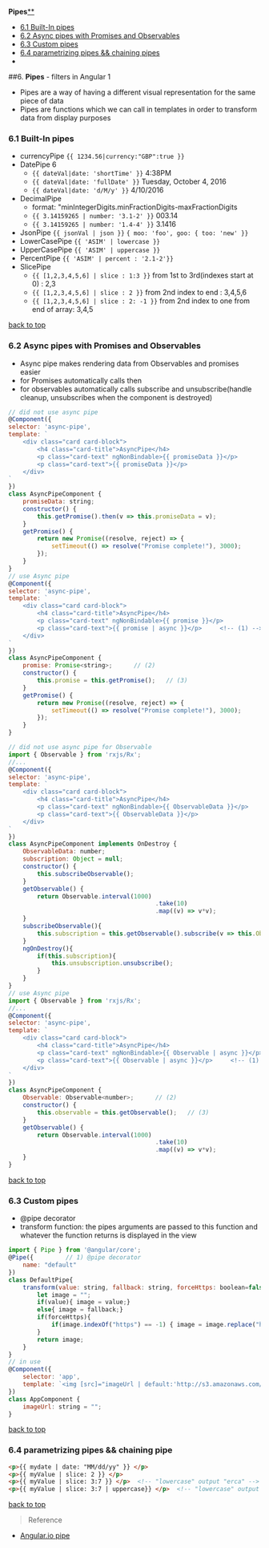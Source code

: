 **Pipes**[**](#top)

- [6.1 Built-In pipes](#Built-In-pipes)
- [6.2 Async pipes with Promises and Observables](#Async-pipes-with-Promises-and-Observables)
- [6.3 Custom pipes](#Custom-pipes)
- [6.4 parametrizing pipes && chaining pipes](#parametrizing-pipes)
- [](#)

##6. **Pipes** - filters in Angular 1

- Pipes are a way of having a different visual representation for the same piece of data
- Pipes are functions which we can call in templates in order to transform data from display purposes

<h3 id="Built-In-pipes">6.1 Built-In pipes</h3>

- currencyPipe `{{ 1234.56|currency:"GBP":true }}`
- DatePipe 6
	-  `{{ dateVal|date: 'shortTime' }}`  4:38PM
	-  `{{ dateVal|date: 'fullDate' }}`   Tuesday, October 4, 2016
	-  `{{ dateVal|date: 'd/M/y' }}`      4/10/2016
- DecimalPipe  
	- format:   "minIntegerDigits.minFractionDigits-maxFractionDigits
	- `{{ 3.14159265 | number: '3.1-2' }}`  003.14
	- `{{ 3.14159265 | number: '1.4-4' }}`  3.1416
- JsonPipe   `{{ jsonVal | json }}`   `{ moo: 'foo', goo: { too: 'new' }}`
- LowerCasePipe    `{{ 'ASIM' | lowercase }}`
- UpperCasePipe    `{{ 'ASIM' | uppercase }}`
- PercentPipe    `{{ 'ASIM' | percent : '2.1-2'}}`
- SlicePipe
	- `{{ [1,2,3,4,5,6] | slice : 1:3 }}`    from 1st to 3rd(indexes start at 0)    : 2,3
	- `{{ [1,2,3,4,5,6] | slice : 2 }}`      from 2nd index to end                  : 3,4,5,6
	- `{{ [1,2,3,4,5,6] | slice : 2: -1 }}`  from 2nd index to one from end of array: 3,4,5

[back to top](#top)

<h3 id="Async-pipes-with-Promises-and-Observables">6.2 Async pipes with Promises and Observables</h3>

- Async pipe makes rendering data from Observables and promises easier
- for Promises automatically calls then
- for observables automatically calls subscribe and unsubscribe(handle cleanup, unsubscribes when the component is destroyed)

```javascript
// did not use async pipe
@Component({
selector: 'async-pipe',
template: `
	<div class="card card-block">
		<h4 class="card-title">AsyncPipe</h4>
		<p class="card-text" ngNonBindable>{{ promiseData }}</p>
		<p class="card-text">{{ promiseData }}</p>
	</div>
`
})
class AsyncPipeComponent {
	promiseData: string;
	constructor() {
		this.getPromise().then(v => this.promiseData = v);
	}
	getPromise() {
		return new Promise((resolve, reject) => {
			setTimeout(() => resolve("Promise complete!"), 3000);
		});
	}
}
// use Async pipe
@Component({
selector: 'async-pipe',
template: `
	<div class="card card-block">
		<h4 class="card-title">AsyncPipe</h4>
		<p class="card-text" ngNonBindable>{{ promise }}</p>
		<p class="card-text">{{ promise | async }}</p>     <!-- (1) -->
	</div>
`
})
class AsyncPipeComponent {
	promise: Promise<string>;      // (2)
	constructor() {
		this.promise = this.getPromise();   // (3)
	}
	getPromise() {
		return new Promise((resolve, reject) => {
			setTimeout(() => resolve("Promise complete!"), 3000);
		});
	}
}
```

```javascript
// did not use async pipe for Observable
import { Observable } from 'rxjs/Rx';
//...
@Component({
selector: 'async-pipe',
template: `
	<div class="card card-block">
		<h4 class="card-title">AsyncPipe</h4>
		<p class="card-text" ngNonBindable>{{ ObservableData }}</p>
		<p class="card-text">{{ ObservableData }}</p>
	</div>
`
})
class AsyncPipeComponent implements OnDestroy {
	ObservableData: number;
	subscription: Object = null;
	constructor() {
		this.subscribeObservable();
	}
	getObservable() {
		return Observable.interval(1000)
										 .take(10)
										 .map((v) => v*v);
	}
	subscribeObservable(){
		this.subscription = this.getObservable().subscribe(v => this.ObservableData = v);
	}
	ngOnDestroy(){
		if(this.subscription){
			this.unsubscription.unsubscribe();
		}
	}
}
// use Async pipe
import { Observable } from 'rxjs/Rx';
//...
@Component({
selector: 'async-pipe',
template: `
	<div class="card card-block">
		<h4 class="card-title">AsyncPipe</h4>
		<p class="card-text" ngNonBindable>{{ Observable | async }}</p>
		<p class="card-text">{{ Observable | async }}</p>     <!-- (1) -->
	</div>
`
})
class AsyncPipeComponent {
	Observable: Observable<number>;      // (2)
	constructor() {
		this.observable = this.getObservable();   // (3)
	}
	getObservable() {
		return Observable.interval(1000)
										 .take(10)
										 .map((v) => v*v);
	}
}
```

[back to top](#top)

<h3 id="Custom-pipes">6.3 Custom pipes</h3>

- @pipe decorator
- transform function: the pipes arguments are passed to this function and whatever the function returns is displayed in the view

```javascript
import { Pipe } from '@angular/core';
@Pipe({         // 1) @pipe decorator
	name: "default"
})
class DefaultPipe{
	transform(value: string, fallback: string, forceHttps: boolean=false) : string {    // 2)transform function
		let image = "";
		if(value){ image = value;}
		else{ image = fallback;}
		if(forceHttps){
			if(image.indexOf("https") == -1) { image = image.replace("http","https"); }
		}
		return image;
	}
}
// in use
@Component({
	selector: 'app',
	template: `<img [src]="imageUrl | default:'http://s3.amazonaws.com/uifaces/faces/twitter/sillyleo/128.jpg':true"/>`
})
class AppComponent {
	imageUrl: string = "";
}
```

[back to top](#top)

<h3 id="parametrizing-pipes">6.4 parametrizing pipes && chaining pipe </h3>

```html
<p>{{ mydate | date: "MM/dd/yy" }} </p>
<p>{{ myValue | slice: 2 }} </p>
<p>{{ myValue | slice: 3:7 }} </p>  <!-- "lowercase" output "erca" -->
<p>{{ myValue | slice: 3:7 | uppercase}} </p>  <!-- "lowercase" output "ERCA" -->
```

[back to top](#top)

> Reference

- [Angular.io pipe](https://angular.io/docs/ts/latest/api/#!?query=pipe)
